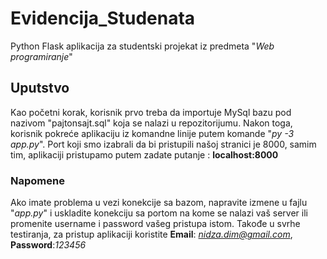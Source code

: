 # Evidencija_Studenata
Python Flask aplikacija za studentski projekat iz predmeta "*Web programiranje*"
## Uputstvo
Kao početni korak, korisnik prvo treba da importuje MySql bazu pod nazivom "pajtonsajt.sql" koja se nalazi u repozitorijumu.
Nakon toga, korisnik pokreće aplikaciju iz komandne linije putem komande "*py -3 app.py*".
Port koji smo izabrali da bi pristupili našoj stranici je 8000, samim tim, aplikaciji pristupamo putem zadate putanje : **localhost:8000**
### Napomene
Ako imate problema u vezi konekcije sa bazom, napravite izmene u fajlu "*app.py*" i uskladite konekciju sa portom na kome se nalazi vaš server ili promenite username i password vašeg pristupa istom.
Takođe u svrhe testiranja, za pristup aplikaciji koristite **Email**: *nidza.dim@gmail.com*, **Password**:*123456*
